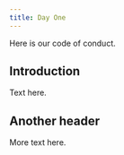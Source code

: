```yaml
---
title: Day One
---
```


Here is our code of conduct.

## Introduction

Text here.

## Another header

More text here.
